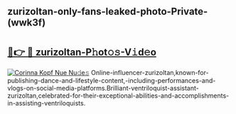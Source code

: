 ## zurizoltan-only-fans​-leaked-photo​-Private-(wwk3f)


# <h2><a href="https://mediaupload.pro?title=zurizoltan&ref=git">🔗👉 🔴 zurizoltan-P𝚑ot𝚘𝚜-V𝚒d𝚎o</a></h2>

[![Corinna Kopf Nue Nu𝚍e𝚜](https://i.imgur.com/0qMVB7G.gif)](https://mediaupload.pro?title=zurizoltan&ref=git)
Online-influencer-zurizoltan,known-for-publishing-dance-and-lifestyle-content,-including-performances-and-vlogs-on-social-media-platforms.Brilliant-ventriloquist-assistant-zurizoltan,celebrated-for-their-exceptional-abilities-and-accomplishments-in-assisting-ventriloquists.  